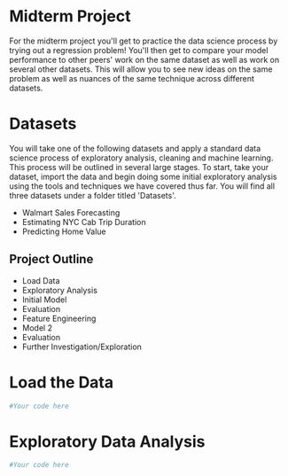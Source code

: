 
# Midterm Project

For the midterm project you'll get to practice the data science process by trying out a regression problem! You'll then get to compare your model performance to other peers' work on the same dataset as well as work on several other datasets. This will allow you to see new ideas on the same problem as well as nuances of the same technique across different datasets. 

# Datasets

You will take one of the following datasets and apply a standard data science process of exploratory analysis, cleaning and machine learning. This process will be outlined in several large stages. To start, take your dataset, import the data and begin doing some initial exploratory analysis using the tools and techniques we have covered thus far. You will find all three datasets under a folder titled 'Datasets'.


* Walmart Sales Forecasting
* Estimating NYC Cab Trip Duration
* Predicting Home Value

## Project Outline
* Load Data
* Exploratory Analysis
* Initial Model
* Evaluation
* Feature Engineering
* Model 2
* Evaluation
* Further Investigation/Exploration

# Load the Data


```python
#Your code here
```

# Exploratory Data Analysis


```python
#Your code here
```
